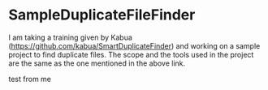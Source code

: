 # SampleDuplicateFileFinder

I am taking a training given by Kabua (https://github.com/kabua/SmartDuplicateFinder) and working on a sample project to find duplicate files.
The scope and the tools used in the project are the same as the one mentioned in the above link. 

test from me

